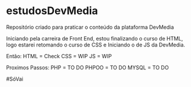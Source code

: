 # estudosDevMedia
Repositório criado para praticar o conteúdo da plataforma DevMedia

Iniciando pela carreira de Front End, estou finalizando o curso de HTML, logo estarei retomando o curso de CSS e Iniciando o de JS da DevMedia. 

Então:
        HTML = Check
        CSS = WIP
        JS = WIP

Proximos Passos:
        PHP = TO DO
        PHPOO = TO DO
        MYSQL = TO DO
        
#SóVai
        
